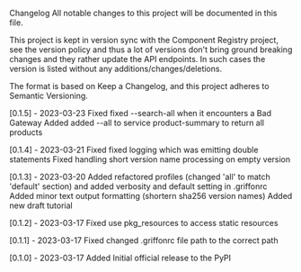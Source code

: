 Changelog
All notable changes to this project will be documented in this file.

This project is kept in version sync with the Component Registry project, see the version policy and thus a lot of versions don't bring ground breaking changes and they rather update the API endpoints. In such cases the version is listed without any additions/changes/deletions.

The format is based on Keep a Changelog, and this project adheres to Semantic Versioning.

[0.1.5] - 2023-03-23
Fixed
fixed --search-all when it encounters a Bad Gateway
Added
added --all to service product-summary to return all products

[0.1.4] - 2023-03-21
Fixed
fixed logging which was emitting double statements
Fixed
handling short version name processing on empty version

[0.1.3] - 2023-03-20
Added
refactored profiles (changed 'all' to match 'default' section) and added verbosity and default setting in .griffonrc
Added
minor text output formatting (shortern sha256 version names)
Added
new draft tutorial

[0.1.2] - 2023-03-17
Fixed
use pkg_resources to access static resources

[0.1.1] - 2023-03-17
Fixed
changed .griffonrc file path to the correct path

[0.1.0] - 2023-03-17
Added
Initial official release to the PyPI